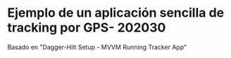 # Ejemplo de un aplicación sencilla de tracking por GPS- 202030

Basado en "Dagger-Hilt Setup - MVVM Running Tracker App"
